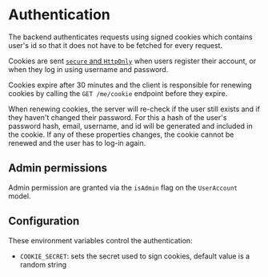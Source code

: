 # Authentication

The backend authenticates requests using signed cookies which contains user's id so that it does not have to be fetched for every request.

Cookies are sent [`secure` and `HttpOnly`](https://developer.mozilla.org/en-US/docs/Web/HTTP/Cookies#restrict_access_to_cookies) when users register their account, or when they log in using username and password.

Cookies expire after 30 minutes and the client is responsible for renewing cookies by calling the `GET /me/cookie` endpoint before they expire.

When renewing cookies, the server will re-check if the user still exists and if they haven't changed their password. For this a hash of the user's password hash, email, username, and id will be generated and included in the cookie. If any of these properties changes, the cookie cannot be renewed and the user has to log-in again.

## Admin permissions

Admin permission are granted via the `isAdmin` flag on the `UserAccount` model.

## Configuration

These environment variables control the authentication:

- `COOKIE_SECRET`: sets the secret used to sign cookies, default value is a random string
